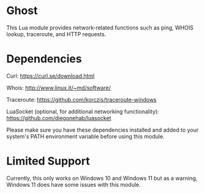 # Ghost
This Lua module provides network-related functions such as ping, WHOIS lookup, traceroute, and HTTP requests.

# Dependencies
Curl: https://curl.se/download.html

Whois: http://www.linux.it/~md/software/

Traceroute: https://github.com/korczis/traceroute-windows

LuaSocket (optional, for additional networking functionality): https://github.com/diegonehab/luasocket

Please make sure you have these dependencies installed and added to your system's PATH environment variable before using this module.

# Limited Support
Currently, this only works on Windows 10 and Windows 11 but as a warning, Windows 11 does have some issues with this module.
